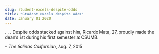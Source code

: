 ```yaml
---
slug: student-excels-despite-odds
title: "Student excels despite odds"
date: January 01 2020
---
```


<p>. . . Despite odds stacked against him, Ricardo Mata, 27, proudly made the dean’s list during his first semester at CSUMB.
</p><p>– <em>The Salinas Californian</em>, Aug. 7, 2015
</p>
